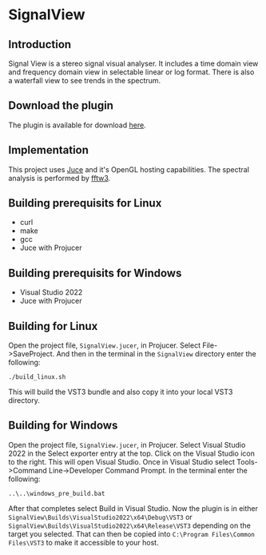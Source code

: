 # SignalView

## Introduction

Signal View is a stereo signal visual analyser.
It includes a time domain view and frequency domain view in selectable
linear or log format. There is also a waterfall view to see trends in
the spectrum.

## Download the plugin

The plugin is available for download [here](https://www.twkrause.ca).

## Implementation

This project uses [Juce](https://juce.com/) and it's OpenGL hosting capabilities.
The spectral analysis is performed by [fftw3](https://www.fftw.org/).

## Building prerequisits for Linux

- curl
- make
- gcc
- Juce with Projucer

## Building prerequisits for Windows

- Visual Studio 2022
- Juce with Projucer

## Building for Linux

Open the project file, `SignalView.jucer`, in Projucer. Select File->SaveProject.
And then in the terminal in the `SignalView` directory enter the following:

    ./build_linux.sh

This will build the VST3 bundle and also copy it into your local
VST3 directory.

## Building for Windows

Open the project file, `SignalView.jucer`, in Projucer.
Select Visual Studio 2022 in the Select exporter entry at the top.
Click on the Visual Studio icon to the right. This will open Visual Studio. Once in Visual Studio select 
Tools->Command Line->Developer Command Prompt. In the terminal enter the following:

    ..\..\windows_pre_build.bat

After that completes select Build in Visual Studio. Now the plugin is in either 
`SignalView\Builds\VisualStudio2022\x64\Debug\VST3` 
or `SignalView\Builds\VisualStudio2022\x64\Release\VST3` 
depending on the target you selected. That can then be copied
into `C:\Program Files\Common Files\VST3` to make it accessible to your host.
